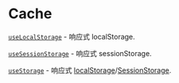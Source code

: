 # Cache

[`useLocalStorage`](useLocalStorage) - 响应式 localStorage.

[`useSessionStorage`](useSessionStorage) - 响应式 sessionStorage.

[`useStorage`](useStorage) - 响应式 [localStorage](https://developer.mozilla.org/en-US/docs/Web/API/Window/localStorage)/[SessionStorage](https://developer.mozilla.org/en-US/docs/Web/API/Window/sessionStorage).